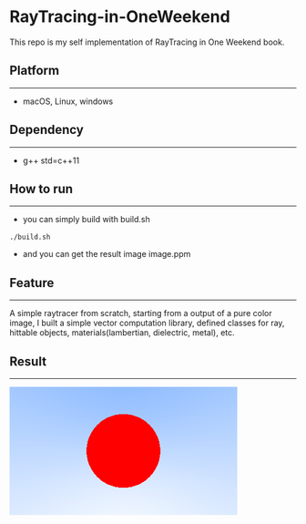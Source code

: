 # RayTracing-in-OneWeekend
This repo is my self implementation of RayTracing in One Weekend book.
## Platform  
---
- macOS, Linux, windows

## Dependency  
---
- g++ std=c++11
## How to run
---
- you can simply build with build.sh
```
./build.sh
```
- and you can get the result image image.ppm
## Feature
---
A simple raytracer from scratch, starting from a output of a pure color image, I built a simple vector computation library, defined classes for ray, hittable objects, materials(lambertian, dielectric, metal), etc.
## Result
---
![a red sphere](./Image/png/redSphere.png)


